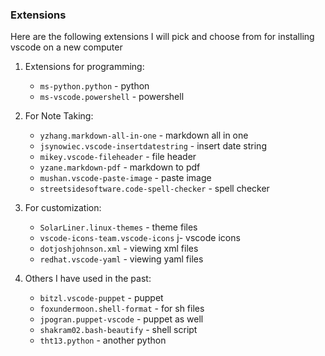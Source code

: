 

### Extensions

Here are the following extensions I will pick and choose from for installing vscode on a new computer

1. Extensions for programming:

   - `ms-python.python` - python
   - `ms-vscode.powershell` - powershell

2. For Note Taking:

   - `yzhang.markdown-all-in-one` - markdown all in one
   - `jsynowiec.vscode-insertdatestring` - insert date string
   - `mikey.vscode-fileheader` - file header
   - `yzane.markdown-pdf` - markdown to pdf
   - `mushan.vscode-paste-image` - paste image
   - `streetsidesoftware.code-spell-checker` - spell checker

3. For customization:

   - `SolarLiner.linux-themes` - theme files
   - `vscode-icons-team.vscode-icons` j- vscode icons
   - `dotjoshjohnson.xml` - viewing xml files
   - `redhat.vscode-yaml` - viewing yaml files

4. Others I have used in the past:

   - `bitzl.vscode-puppet` - puppet
   - `foxundermoon.shell-format` - for sh files
   - `jpogran.puppet-vscode` - puppet as well
   - `shakram02.bash-beautify` - shell script
   - `tht13.python` - another python

